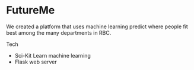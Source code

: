 # FutureMe
We created a platform that uses machine learning predict where people fit best among the many departments in RBC.

Tech
- Sci-Kit Learn machine learning
- Flask web server
